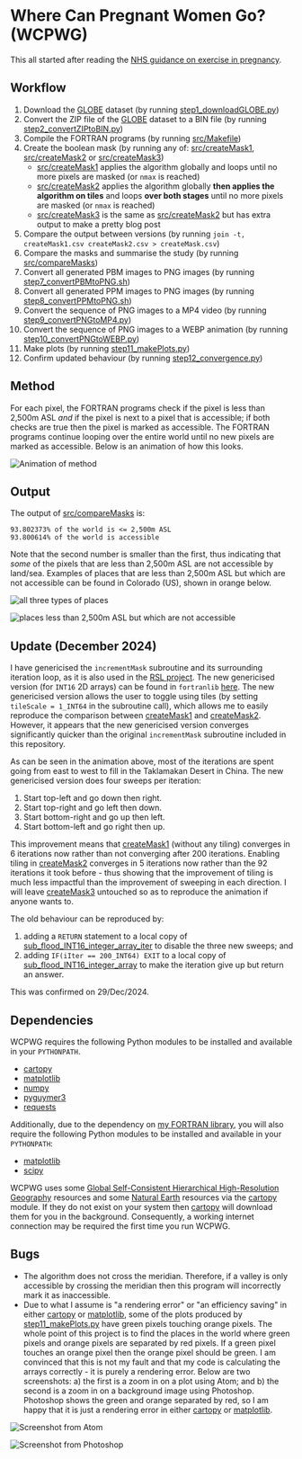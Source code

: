 # Where Can Pregnant Women Go? (WCPWG)

This all started after reading the [NHS guidance on exercise in pregnancy](https://www.nhs.uk/conditions/pregnancy-and-baby/pregnancy-exercise/).

## Workflow

1. Download the [GLOBE](https://www.ngdc.noaa.gov/mgg/topo/globe.html) dataset (by running [step1_downloadGLOBE.py](step1_downloadGLOBE.py))
2. Convert the ZIP file of the [GLOBE](https://www.ngdc.noaa.gov/mgg/topo/globe.html) dataset to a BIN file (by running [step2_convertZIPtoBIN.py](step2_convertZIPtoBIN.py))
3. Compile the FORTRAN programs (by running [src/Makefile](src/Makefile))
4. Create the boolean mask (by running any of: [src/createMask1](src/createMask1.F90), [src/createMask2](src/createMask2.F90) or [src/createMask3](src/createMask3.F90))
    * [src/createMask1](src/createMask1.F90) applies the algorithm globally and loops until no more pixels are masked (or `nmax` is reached)
    * [src/createMask2](src/createMask2.F90) applies the algorithm globally **then applies the algorithm on tiles** and loops **over both stages** until no more pixels are masked (or `nmax` is reached)
    * [src/createMask3](src/createMask3.F90) is the same as [src/createMask2](src/createMask2.F90) but has extra output to make a pretty blog post
5. Compare the output between versions (by running `join -t, createMask1.csv createMask2.csv > createMask.csv`)
6. Compare the masks and summarise the study (by running [src/compareMasks](src/compareMasks.F90))
7. Convert all generated PBM images to PNG images (by running [step7_convertPBMtoPNG.sh](step7_convertPBMtoPNG.sh))
8. Convert all generated PPM images to PNG images (by running [step8_convertPPMtoPNG.sh](step8_convertPPMtoPNG.sh))
9. Convert the sequence of PNG images to a MP4 video (by running [step9_convertPNGtoMP4.py](step9_convertPNGtoMP4.py))
10. Convert the sequence of PNG images to a WEBP animation (by running [step10_convertPNGtoWEBP.py](step10_convertPNGtoWEBP.py))
11. Make plots (by running [step11_makePlots.py](step11_makePlots.py))
12. Confirm updated behaviour (by running [step12_convergence.py](step12_convergence.py))

## Method

For each pixel, the FORTRAN programs check if the pixel is less than 2,500m ASL *and* if the pixel is next to a pixel that is accessible; if both checks are true then the pixel is marked as accessible. The FORTRAN programs continue looping over the entire world until no new pixels are marked as accessible. Below is an animation of how this looks.

![Animation of method](createMask31024px.webp)

## Output

The output of [src/compareMasks](src/compareMasks.F90) is:

```
93.802373% of the world is <= 2,500m ASL
93.800614% of the world is accessible
```

Note that the second number is smaller than the first, thus indicating that *some* of the pixels that are less than 2,500m ASL are not accessible by land/sea. Examples of places that are less than 2,500m ASL but which are not accessible can be found in Colorado (US), shown in orange below.

![all three types of places](flagsCO.png)

![places less than 2,500m ASL but which are not accessible](diffCO.png)

## Update (December 2024)

I have genericised the `incrementMask` subroutine and its surrounding iteration loop, as it is also used in the [RSL project](https://github.com/Guymer/rsl). The new genericised version (for `INT16` 2D arrays) can be found in `fortranlib` [here](https://github.com/Guymer/fortranlib/blob/main/mod_safe/sub_flood_array/sub_flood_INT16_integer_array.f90). The new genericised version allows the user to toggle using tiles (by setting `tileScale = 1_INT64` in the subroutine call), which allows me to easily reproduce the comparison between [createMask1](src/createMask1.F90) and [createMask2](src/createMask2.F90). However, it appears that the new genericised version converges significantly quicker than the original `incrementMask` subroutine included in this repository.

As can be seen in the animation above, most of the iterations are spent going from east to west to fill in the Taklamakan Desert in China. The new genericised version does four sweeps per iteration:

1. Start top-left and go down then right.
2. Start top-right and go left then down.
3. Start bottom-right and go up then left.
4. Start bottom-left and go right then up.

This improvement means that [createMask1](src/createMask1.F90) (without any tiling) converges in 6 iterations now rather than not converging after 200 iterations. Enabling tiling in [createMask2](src/createMask2.F90) converges in 5 iterations now rather than the 92 iterations it took before - thus showing that the improvement of tiling is much less impactful than the improvement of sweeping in each direction. I will leave [createMask3](src/createMask3.F90) untouched so as to reproduce the animation if anyone wants to.

The old behaviour can be reproduced by:

1. adding a `RETURN` statement to a local copy of [sub_flood_INT16_integer_array_iter](https://github.com/Guymer/fortranlib/blob/main/mod_safe/sub_flood_array_iter/sub_flood_INT16_integer_array_iter.f90) to disable the three new sweeps; and
2. adding `IF(iIter == 200_INT64) EXIT` to a local copy of [sub_flood_INT16_integer_array](https://github.com/Guymer/fortranlib/blob/main/mod_safe/sub_flood_array/sub_flood_INT16_integer_array.f90) to make the iteration give up but return an answer.

This was confirmed on 29/Dec/2024.

## Dependencies

WCPWG requires the following Python modules to be installed and available in your `PYTHONPATH`.

* [cartopy](https://pypi.org/project/Cartopy/)
* [matplotlib](https://pypi.org/project/matplotlib/)
* [numpy](https://pypi.org/project/numpy/)
* [pyguymer3](https://github.com/Guymer/PyGuymer3)
* [requests](https://pypi.org/project/requests/)

Additionally, due to the dependency on [my FORTRAN library](https://github.com/Guymer/fortranlib), you will also require the following Python modules to be installed and available in your `PYTHONPATH`:

* [matplotlib](https://pypi.org/project/matplotlib/)
* [scipy](https://pypi.org/project/scipy/)

WCPWG uses some [Global Self-Consistent Hierarchical High-Resolution Geography](https://www.ngdc.noaa.gov/mgg/shorelines/) resources and some [Natural Earth](https://www.naturalearthdata.com/) resources via the [cartopy](https://pypi.org/project/Cartopy/) module. If they do not exist on your system then [cartopy](https://pypi.org/project/Cartopy/) will download them for you in the background. Consequently, a working internet connection may be required the first time you run WCPWG.

## Bugs

* The algorithm does not cross the meridian. Therefore, if a valley is only accessible by crossing the meridian then this program will incorrectly mark it as inaccessible.
* Due to what I assume is "a rendering error" or "an efficiency saving" in either [cartopy](https://pypi.org/project/Cartopy/) or [matplotlib](https://pypi.org/project/matplotlib/), some of the plots produced by [step11_makePlots.py](step11_makePlots.py) have green pixels touching orange pixels. The whole point of this project is to find the places in the world where green pixels and orange pixels are separated by red pixels. If a green pixel touches an orange pixel then the orange pixel should be green. I am convinced that this is not my fault and that my code is calculating the arrays correctly - it is purely a rendering error. Below are two screenshots: a) the first is a zoom in on a plot using Atom; and b) the second is a zoom in on a background image using Photoshop. Photoshop shows the green and orange separated by red, so I am happy that it is just a rendering error in either [cartopy](https://pypi.org/project/Cartopy/) or [matplotlib](https://pypi.org/project/matplotlib/).

![Screenshot from Atom](Screenshot_Atom.png)

![Screenshot from Photoshop](Screenshot_Photoshop.png)
